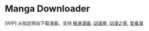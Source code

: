 # Manga Downloader

[WIP] 从指定网站下载漫画。支持 [极速漫画](http://www.1kkk.com/), [动漫屋](http:www.dm5.com/), [动漫之家](http://manhua.dmzj.com/), [爱看漫](http://www.ikanman.com/)
